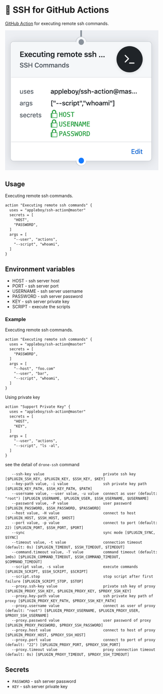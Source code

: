 # 🚀 SSH for GitHub Actions

[GitHub Action](https://developer.github.com/actions/) for executing remote ssh commands.

<img src="./images/ssh-workflow.png">

## Usage

Executing remote ssh commands.

```
action "Executing remote ssh commands" {
  uses = "appleboy/ssh-action@master"
  secrets = [
    "HOST",
    "PASSWORD",
  ]
  args = [
    "--user", "actions",
    "--script", "whoami",
  ]
}
```

## Environment variables

* HOST - ssh server host
* PORT - ssh server port
* USERNAME - ssh server username
* PASSWORD - ssh server password
* KEY - ssh server private key
* SCRIPT - execute the scripts

### Example

Executing remote ssh commands.

```
action "Executing remote ssh commands" {
  uses = "appleboy/ssh-action@master"
  secrets = [
    "PASSWORD",
  ]
  args = [
    "--host", "foo.com"
    "--user", "bar",
    "--script", "whoami",
  ]
}
```

Using private key

```
action "Support Private Key" {
  uses = "appleboy/ssh-action@master"
  secrets = [
    "HOST",
    "KEY",
  ]
  args = [
    "--user", "actions",
    "--script", "ls -al",
  ]
}
```

see the detail of `drone-ssh` command

```
   --ssh-key value                           private ssh key [$PLUGIN_SSH_KEY, $PLUGIN_KEY, $SSH_KEY, $KEY]
   --key-path value, -i value                ssh private key path [$PLUGIN_KEY_PATH, $SSH_KEY_PATH, $PATH]
   --username value, --user value, -u value  connect as user (default: "root") [$PLUGIN_USERNAME, $PLUGIN_USER, $SSH_USERNAME, $USERNAME]
   --password value, -P value                user password [$PLUGIN_PASSWORD, $SSH_PASSWORD, $PASSWORD]
   --host value, -H value                    connect to host [$PLUGIN_HOST, $SSH_HOST, $HOST]
   --port value, -p value                    connect to port (default: 22) [$PLUGIN_PORT, $SSH_PORT, $PORT]
   --sync                                    sync mode [$PLUGIN_SYNC, $SYNC]
   --timeout value, -t value                 connection timeout (default: 0s) [$PLUGIN_TIMEOUT, $SSH_TIMEOUT, $TIMEOUT]
   --command.timeout value, -T value         command timeout (default: 1m0s) [$PLUGIN_COMMAND_TIMEOUT, $SSH_COMMAND_TIMEOUT, $COMMAND_TIMEOUT]
   --script value, -s value                  execute commands [$PLUGIN_SCRIPT, $SSH_SCRIPT, $SCRIPT]
   --script.stop                             stop script after first failure [$PLUGIN_SCRIPT_STOP, $STOP]
   --proxy.ssh-key value                     private ssh key of proxy [$PLUGIN_PROXY_SSH_KEY, $PLUGIN_PROXY_KEY, $PROXY_SSH_KEY]
   --proxy.key-path value                    ssh private key path of proxy [$PLUGIN_PROXY_KEY_PATH, $PROXY_SSH_KEY_PATH]
   --proxy.username value                    connect as user of proxy (default: "root") [$PLUGIN_PROXY_USERNAME, $PLUGIN_PROXY_USER, $PROXY_SSH_USERNAME]
   --proxy.password value                    user password of proxy [$PLUGIN_PROXY_PASSWORD, $PROXY_SSH_PASSWORD]
   --proxy.host value                        connect to host of proxy [$PLUGIN_PROXY_HOST, $PROXY_SSH_HOST]
   --proxy.port value                        connect to port of proxy (default: "22") [$PLUGIN_PROXY_PORT, $PROXY_SSH_PORT]
   --proxy.timeout value                     proxy connection timeout (default: 0s) [$PLUGIN_PROXY_TIMEOUT, $PROXY_SSH_TIMEOUT]
```

## Secrets

* `PASSWORD` - ssh server password
* `KEY` - ssh server private key
